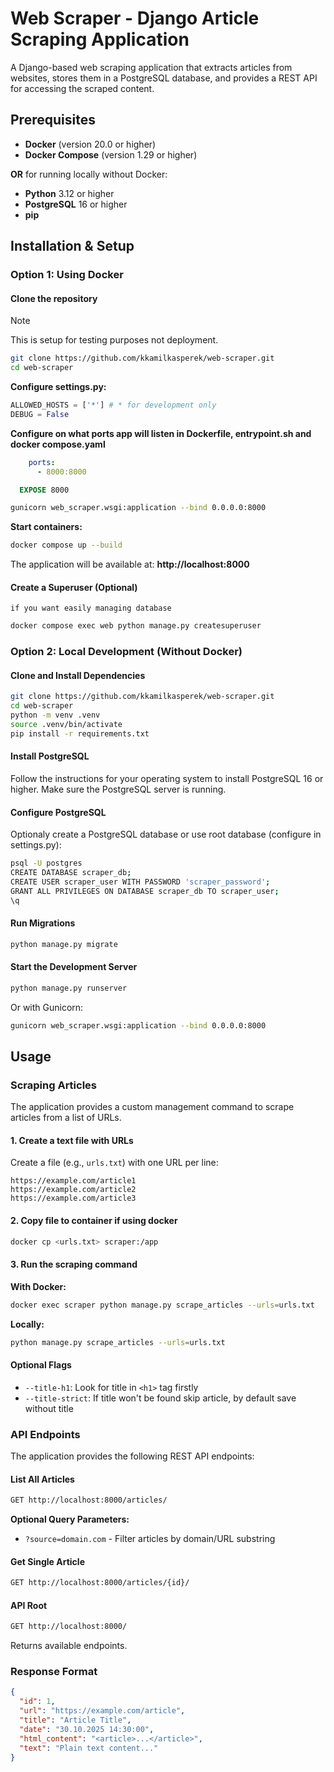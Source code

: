 # Web Scraper - Django Article Scraping Application

A Django-based web scraping application that extracts articles from websites, stores them in a PostgreSQL database, and provides a REST API for accessing the scraped content.


## Prerequisites

- **Docker** (version 20.0 or higher)
- **Docker Compose** (version 1.29 or higher)

**OR** for running locally without Docker:

- **Python** 3.12 or higher
- **PostgreSQL** 16 or higher
- **pip** 



## Installation & Setup

### Option 1: Using Docker

#### Clone the repository

> [!NOTE]
> This is setup for testing purposes not deployment.


```bash
git clone https://github.com/kkamilkasperek/web-scraper.git
cd web-scraper
```



**Configure settings.py:**
```python
ALLOWED_HOSTS = ['*'] # * for development only
DEBUG = False

```
**Configure on what ports app will listen in Dockerfile, entrypoint.sh and docker compose.yaml**
```yaml
    ports:
      - 8000:8000

```

```dockerfile
  EXPOSE 8000
```
```entrypoint.sh
gunicorn web_scraper.wsgi:application --bind 0.0.0.0:8000
```

**Start containers:**

```bash
docker compose up --build
```

The application will be available at: **http://localhost:8000**

#### Create a Superuser (Optional)
    if you want easily managing database
```bash
docker compose exec web python manage.py createsuperuser
```


### Option 2: Local Development (Without Docker)

#### Clone and Install Dependencies

```bash
git clone https://github.com/kkamilkasperek/web-scraper.git
cd web-scraper
python -m venv .venv
source .venv/bin/activate 
pip install -r requirements.txt
```

#### Install PostgreSQL

Follow the instructions for your operating system to install PostgreSQL 16 or higher. Make sure the PostgreSQL server is running.

#### Configure PostgreSQL

Optionaly create a PostgreSQL database or use root database (configure in settings.py):

```bash
psql -U postgres
CREATE DATABASE scraper_db;
CREATE USER scraper_user WITH PASSWORD 'scraper_password';
GRANT ALL PRIVILEGES ON DATABASE scraper_db TO scraper_user;
\q
```


#### Run Migrations

```bash
python manage.py migrate
```

#### Start the Development Server

```bash
python manage.py runserver
```

Or with Gunicorn:

```bash
gunicorn web_scraper.wsgi:application --bind 0.0.0.0:8000
```

## Usage

### Scraping Articles

The application provides a custom management command to scrape articles from a list of URLs.

#### 1. Create a text file with URLs

Create a file (e.g., `urls.txt`) with one URL per line:

```
https://example.com/article1
https://example.com/article2
https://example.com/article3
```

#### 2. Copy file to container if using docker
```bash
docker cp <urls.txt> scraper:/app
```

#### 3. Run the scraping command

**With Docker:**

```bash
docker exec scraper python manage.py scrape_articles --urls=urls.txt
```

**Locally:**

```bash
python manage.py scrape_articles --urls=urls.txt
```

#### Optional Flags

- `--title-h1`: Look for title in `<h1>` tag firstly
- `--title-strict`: If title won't be found skip article, by default save without title


### API Endpoints

The application provides the following REST API endpoints:

#### List All Articles

```bash
GET http://localhost:8000/articles/
```

**Optional Query Parameters:**

- `?source=domain.com` - Filter articles by domain/URL substring


#### Get Single Article

```bash
GET http://localhost:8000/articles/{id}/
```



#### API Root

```bash
GET http://localhost:8000/
```

Returns available endpoints.

### Response Format

```json
{
  "id": 1,
  "url": "https://example.com/article",
  "title": "Article Title",
  "date": "30.10.2025 14:30:00",
  "html_content": "<article>...</article>",
  "text": "Plain text content..."
}
```


